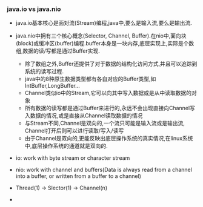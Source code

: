 ### java.io vs java.nio
* java.io基本核心是面对流(Stream)编程,java中,要么是输入流,要么是输出流.
* java.nio中拥有三个核心概念(Selector, Channel, Buffer).在nio中,面向块(block)或缓冲区(buffer)编程.buffer本身是一块内存,底层实现上,实际是个数组,数据的读/写都是通过Buffer实现.
    * 除了数组之外,Buffer还提供了对于数据的结构化访问方式,并且可以追踪到系统的读写过程.
    * java中的8种原生数据类型都有各自对应的Buffer类型,如IntBuffer,LongBuffer...
    * Channel类似io中的Stream,它可以向其中写入数据或是从中读取数据的对象
    * 所有数据的读写都是通过Buffer来进行的,永远不会出现直接向Channel写入数据的情况,或是直接从Channel读取数据的情况
    * 与Stream不同,Channel是双向的,一个流只可能是输入流或是输出流, Channel打开后则可以进行读取/写入/读写
    * 由于Channel是双向的,更能反映出底层操作系统的真实情况,在linux系统中,底层操作系统的通道就是双向的. 
    

* io: work with byte stream or character stream
* nio: work with channel and buffers(Data is always read from a channel into a buffer, or written from a buffer to a channel)
* Thread(1) -> Slector(1) -> Channel(n)
* 
  
